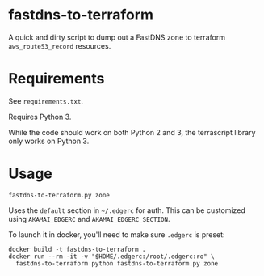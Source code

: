 # fastdns-to-terraform

A quick and dirty script to dump out a FastDNS zone to terraform
`aws_route53_record` resources.


# Requirements

See `requirements.txt`.

Requires Python 3.

While the code should work on both Python 2 and 3, the terrascript library
only works on Python 3.


# Usage

```
fastdns-to-terraform.py zone
```

Uses the `default` section in `~/.edgerc` for auth. This can be customized using
`AKAMAI_EDGERC` and `AKAMAI_EDGERC_SECTION`.

To launch it in docker, you'll need to make sure `.edgerc` is preset:

```
docker build -t fastdns-to-terraform .
docker run --rm -it -v "$HOME/.edgerc:/root/.edgerc:ro" \
  fastdns-to-terraform python fastdns-to-terraform.py zone
```

